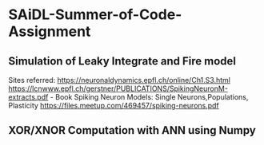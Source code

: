# SAiDL-Summer-of-Code-Assignment

## Simulation of Leaky Integrate and Fire model
Sites referred:
https://neuronaldynamics.epfl.ch/online/Ch1.S3.html 
https://lcnwww.epfl.ch/gerstner/PUBLICATIONS/SpikingNeuronM-extracts.pdf  - Book Spiking Neuron Models: Single Neurons,Populations, Plasticity
https://files.meetup.com/469457/spiking-neurons.pdf


## XOR/XNOR Computation with ANN using Numpy
